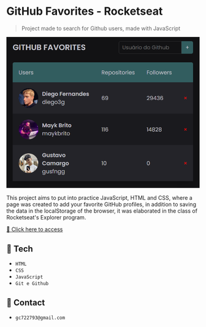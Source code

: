 # GitHub Favorites - Rocketseat

> Project made to search for Github users, made with JavaScript

![preview](./assets/preview.png)

This project aims to put into practice JavaScript, HTML and CSS, where a page was created to add your favorite GitHub profiles, in addition to saving the data in the localStorage of the browser, it was elaborated in the class of Rocketseat's Explorer program.

[🔗 Click here to access](https://gusfngg.github.io/github-favorites-rocketseat/)

## 🔧 Tech

- `HTML`
- `CSS`
- `JavaScript`
- `Git e Github`

## 📧 Contact

- `gc722793@gmail.com`
